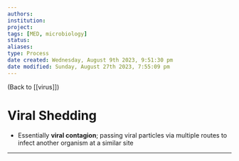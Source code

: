 ```yaml
---
authors: 
institution: 
project: 
tags: [MED, microbiology]
status: 
aliases: 
type: Process
date created: Wednesday, August 9th 2023, 9:51:30 pm
date modified: Sunday, August 27th 2023, 7:55:09 pm
---
```


(Back to [[virus]])

# Viral Shedding

- Essentially **viral contagion**; passing viral particles via multiple routes to infect another organism at a similar site

---
